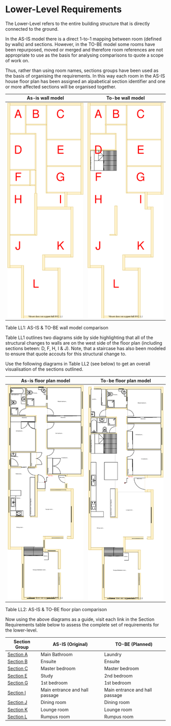 # Lower-Level Requirements

The Lower-Level refers to the entire building structure that is directly connected to the ground. 

In the AS-IS model there is a direct 1-to-1 mapping between room (defined by walls) and sections. However, in the TO-BE model some rooms have been repurposed, moved or merged and therefore room references are not appropriate to use as the basis for analysing comparisons to quote a scope of work on.

Thus, rather than using room names, sections groups have been used as the basis of organising the requirements. In this way each room in the AS-IS house floor plan has been assigned an alpabetical section identifier and one or more affected sections will be organised together. 


|As-is wall model| To-be wall model|
|---|---|
|![AS-IS lower-level diagram](Lower-Level-AS-IS-sections.svg)|![TO-BE lower-level diagram](Lower-Level-TO-BE-sections.svg)|
Table LL1: AS-IS & TO-BE wall model comparison

Table LL1 outlines two diagrams side by side highlighting that all of the structural changes to walls are on the west side of the floor plan (including sections beteen: D, F, H, I & J). Note, that a staircase has also been modeled to ensure that quote accouts for this structural change to.

Use the following diagrams in Table LL2 (see below) to get an overall visualisation of the sections outlined.

|As-is floor plan model| To-be floor plan model|
|---|---|
|![AS-IS lower-level diagram](Lower-Level-AS-IS-floor-plan.svg)|![TO-BE lower-level diagram](Lower-Level-TO-BE-floor-plan.svg)|
Table LL2: AS-IS & TO-BE floor plan comparison

Now using the above diagrams as a guide, visit each link in the Section Requirements table below to assess the complete set of requirements for the lower-level.

|Section Group| AS-IS (Original) | TO-BE (Planned)|
|---|---|---|
|[Section A](./section-A-requirements.md)|Main Bathroom|Laundry|
|[Section B](./section-B-requirements.md)|Ensuite|Ensuite|
|[Section C](./section-C-requirements.md)|Master bedroom|Master bedroom|
|[Section E](./section-E-requirements.md)|Study|2nd bedroom|
|[Section G](./section-G-requirements.md)|1st bedroom|1st  bedroom|
|[Section I](./section-I-requirements.md)|Main entrance and hall passage|Main entrance and hall passage|
|[Section J](./section-J-requirements.md)|Dining room|Dining room|
|[Section K](./section-K-requirements.md)|Lounge room|Lounge room|
|[Section L](./section-L-requirements.md)|Rumpus room|Rumpus room|
